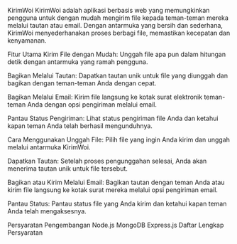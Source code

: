 KirimWoi
KirimWoi adalah aplikasi berbasis web yang memungkinkan pengguna untuk dengan mudah mengirim file kepada teman-teman mereka melalui tautan atau email. Dengan antarmuka yang bersih dan sederhana, KirimWoi menyederhanakan proses berbagi file, memastikan kecepatan dan kenyamanan.

Fitur Utama
Kirim File dengan Mudah: Unggah file apa pun dalam hitungan detik dengan antarmuka yang ramah pengguna.

Bagikan Melalui Tautan: Dapatkan tautan unik untuk file yang diunggah dan bagikan dengan teman-teman Anda dengan cepat.

Bagikan Melalui Email: Kirim file langsung ke kotak surat elektronik teman-teman Anda dengan opsi pengiriman melalui email.

Pantau Status Pengiriman: Lihat status pengiriman file Anda dan ketahui kapan teman Anda telah berhasil mengunduhnya.

Cara Menggunakan
Unggah File: Pilih file yang ingin Anda kirim dan unggah melalui antarmuka KirimWoi.

Dapatkan Tautan: Setelah proses pengunggahan selesai, Anda akan menerima tautan unik untuk file tersebut.

Bagikan atau Kirim Melalui Email: Bagikan tautan dengan teman Anda atau kirim file langsung ke kotak surat mereka melalui opsi pengiriman email.

Pantau Status: Pantau status file yang Anda kirim dan ketahui kapan teman Anda telah mengaksesnya.

Persyaratan Pengembangan
Node.js
MongoDB
Express.js
Daftar Lengkap Persyaratan
